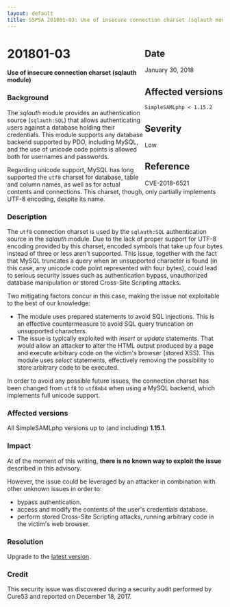 ```yaml
---
layout: default
title: SSPSA 201801-03: Use of insecure connection charset (sqlauth module)
---
```


<aside><div class="sidebar-warning" style="float: right;">
<h2>Date</h2>
January 30, 2018
<h2>Affected versions</h2>
<code>SimpleSAMLphp < 1.15.2</code>
<h2>Severity</h2>
Low
<h2>Reference</h2>
CVE-2018-6521
</div></aside>

# 201801-03

**Use of insecure connection charset (sqlauth module)**

### Background

The _sqlauth_ module provides an authentication source (`sqlauth:SQL`) that allows authenticating users against a
database holding their credentials. This module supports any database backend supported by PDO, including MySQL, and
the use of unicode code points is allowed both for usernames and passwords.

Regarding unicode support, MySQL has long supported the `utf8` charset for database, table and column names, as well as
for actual contents and connections. This charset, though, only partially implements UTF-8 encoding, despite its
name.

### Description

The `utf8` connection charset is used by the `sqlauth:SQL` authentication source in the _sqlauth_ module. Due to the
lack of proper support for UTF-8 encoding provided by this charset, encoded symbols that take up four bytes instead of
three or less aren't supported. This issue, together with the fact that MySQL truncates a query when an unsupported
character is found (in this case, any unicode code point represented with four bytes), could lead to serious security
issues such as authentication bypass, unauthorized database manipulation or stored Cross-Site Scripting attacks.

Two mitigating factors concur in this case, making the issue not exploitable to the best of our knowledge:

* The module uses prepared statements to avoid SQL injections. This is an effective countermeasure to avoid SQL query
truncation on unsupported characters.
* The issue is typically exploited with _insert_ or _update_ statements. That would allow an attacker to alter the
HTML output produced by a page and execute arbitrary code on the victim's browser (stored XSS). This module uses
_select_ statements, effectively removing the possibility to store arbitrary code to be executed.

In order to avoid any possible future issues, the connection charset has been changed from `utf8` to `utf8mb4` when
using a MySQL backend, which implements full unicode support.

### Affected versions

All SimpleSAMLphp versions up to (and including) **1.15.1**.

### Impact

At of the moment of this writing, **there is no known way to exploit the issue** described in this advisory.

However, the issue could be leveraged by an attacker in combination with other unknown issues in order to:

* bypass authentication.
* access and modify the contents of the user's credentials database.
* perform stored Cross-Site Scripting attacks, running arbitrary code in the victim's web browser.

### Resolution

Upgrade to the [latest version](/download).

### Credit

This security issue was discovered during a security audit performed by Cure53 and reported on December 18, 2017.
